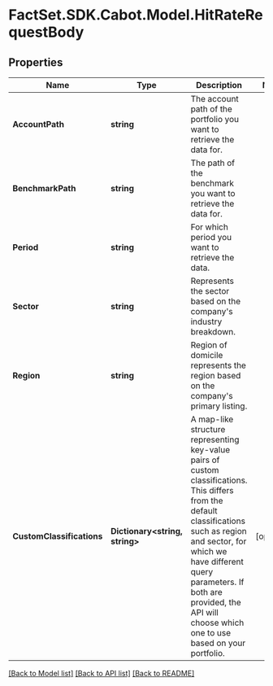 # FactSet.SDK.Cabot.Model.HitRateRequestBody

## Properties

Name | Type | Description | Notes
------------ | ------------- | ------------- | -------------
**AccountPath** | **string** | The account path of the portfolio you want to retrieve the data for. | 
**BenchmarkPath** | **string** | The path of the benchmark you want to retrieve the data for. | 
**Period** | **string** | For which period you want to retrieve the data. | 
**Sector** | **string** | Represents the sector based on the company&#39;s industry breakdown. | 
**Region** | **string** | Region of domicile represents the region based on the company&#39;s primary listing. | 
**CustomClassifications** | **Dictionary&lt;string, string&gt;** | A map-like structure representing key-value pairs of custom classifications. This differs from the default classifications such as region and sector, for which we have different query parameters. If both are provided, the API will choose which one to use based on your portfolio. | [optional] 

[[Back to Model list]](../README.md#documentation-for-models) [[Back to API list]](../README.md#documentation-for-api-endpoints) [[Back to README]](../README.md)


